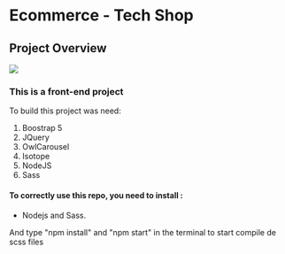 # Ecommerce - Tech Shop

## Project Overview
![](https://github.com/matheussss1/E-commerce-Font-End/blob/master/assets/gifReadme/gif.gif)

### This is a front-end project

To build this project was need:

1. Boostrap 5
2. JQuery
3. OwlCarousel
4. Isotope
5. NodeJS
6. Sass

#### To correctly use this repo, you need to install :
    
- Nodejs and Sass.

And type "npm install" and "npm start" in the terminal to start compile de scss files
